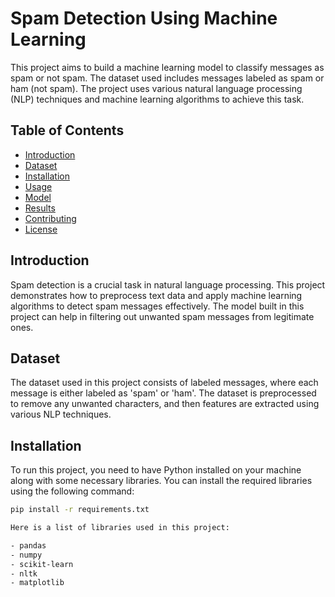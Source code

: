 # Spam Detection Using Machine Learning

This project aims to build a machine learning model to classify messages as spam or not spam. The dataset used includes messages labeled as spam or ham (not spam). The project uses various natural language processing (NLP) techniques and machine learning algorithms to achieve this task.

## Table of Contents
- [Introduction](#introduction)
- [Dataset](#dataset)
- [Installation](#installation)
- [Usage](#usage)
- [Model](#model)
- [Results](#results)
- [Contributing](#contributing)
- [License](#license)

## Introduction
Spam detection is a crucial task in natural language processing. This project demonstrates how to preprocess text data and apply machine learning algorithms to detect spam messages effectively. The model built in this project can help in filtering out unwanted spam messages from legitimate ones.

## Dataset
The dataset used in this project consists of labeled messages, where each message is either labeled as 'spam' or 'ham'. The dataset is preprocessed to remove any unwanted characters, and then features are extracted using various NLP techniques.

## Installation
To run this project, you need to have Python installed on your machine along with some necessary libraries. You can install the required libraries using the following command:

```bash
pip install -r requirements.txt

Here is a list of libraries used in this project:

- pandas
- numpy
- scikit-learn
- nltk
- matplotlib
